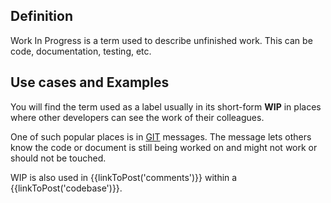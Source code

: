 ## Definition
Work In Progress is a term used to describe unfinished work. This can be code, documentation, testing, etc.

## Use cases and Examples

You will find the term used as a label usually in its short-form **WIP** in places where other developers can see the work of their colleagues.

One of such popular places is in [GIT](https://git-scm.com) messages. The message lets others know the code or document is still being worked on and might not work or should not be touched.

WIP is also used in {{linkToPost('comments')}} within a {{linkToPost('codebase')}}.
